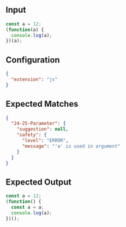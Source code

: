 
## Input
```javascript input
const a = 12;
(function(a) {
  console.log(a);
})(a);
```

## Configuration
```json configuration
{
  "extension": "js"
}
```

## Expected Matches
```json expected matches
{
  "24-25-Parameter": {
    "suggestion": null,
    "safety": {
      "level": "ERROR",
      "message": "'a' is used in argument"
    }
  }
}
```

## Expected Output
```javascript expected output
const a = 12;
(function() {
  const a = a;
  console.log(a);
})();
```

